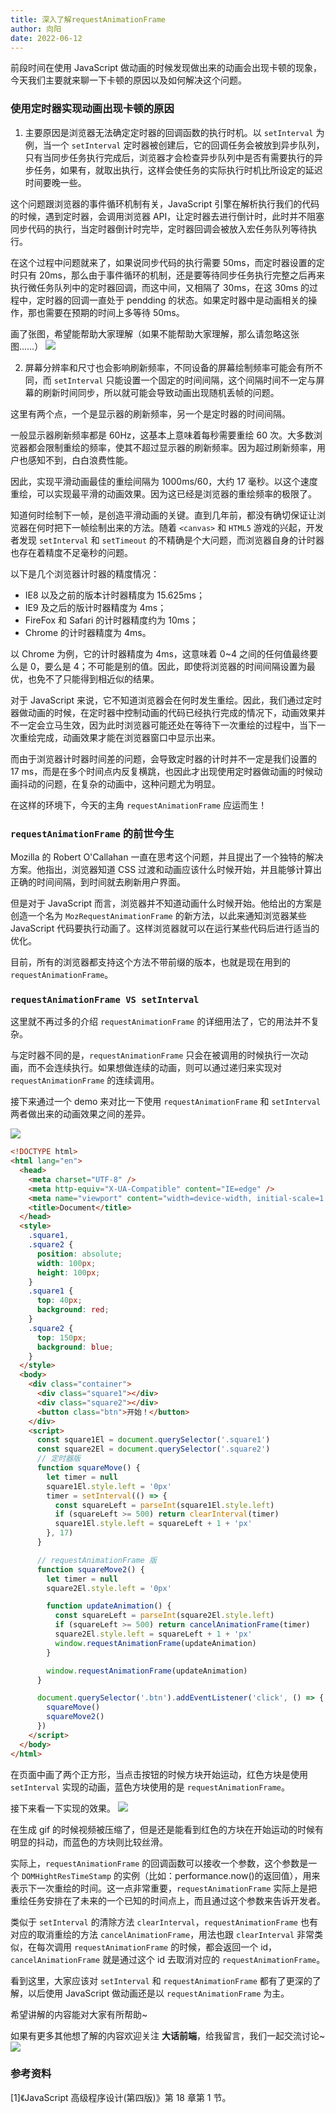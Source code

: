 ```yaml
---
title: 深入了解requestAnimationFrame
author: 向阳
date: 2022-06-12
---
```


前段时间在使用 JavaScript 做动画的时候发现做出来的动画会出现卡顿的现象，今天我们主要就来聊一下卡顿的原因以及如何解决这个问题。

### 使用定时器实现动画出现卡顿的原因

1. 主要原因是浏览器无法确定定时器的回调函数的执行时机。以 `setInterval` 为例，当一个 `setInterval` 定时器被创建后，它的回调任务会被放到异步队列，只有当同步任务执行完成后，浏览器才会检查异步队列中是否有需要执行的异步任务，如果有，就取出执行，这样会使任务的实际执行时机比所设定的延迟时间要晚一些。

这个问题跟浏览器的事件循环机制有关，JavaScript 引擎在解析执行我们的代码的时候，遇到定时器，会调用浏览器 API，让定时器去进行倒计时，此时并不阻塞同步代码的执行，当定时器倒计时完毕，定时器回调会被放入宏任务队列等待执行。

在这个过程中问题就来了，如果说同步代码的执行需要 50ms，而定时器设置的定时只有 20ms，那么由于事件循环的机制，还是要等待同步任务执行完整之后再来执行微任务队列中的定时器回调，而这中间，又相隔了 30ms，在这 30ms 的过程中，定时器的回调一直处于 pendding 的状态。如果定时器中是动画相关的操作，那也需要在预期的时间上多等待 50ms。

画了张图，希望能帮助大家理解（如果不能帮助大家理解，那么请忽略这张图……）
![](https://files.mdnice.com/user/17954/7d1064cd-0d66-4663-bc2d-5943c8f44d53.png)

2. 屏幕分辨率和尺寸也会影响刷新频率，不同设备的屏幕绘制频率可能会有所不同，而 `setInterval` 只能设置一个固定的时间间隔，这个间隔时间不一定与屏幕的刷新时间同步，所以就可能会导致动画出现随机丢帧的问题。

这里有两个点，一个是显示器的刷新频率，另一个是定时器的时间间隔。

一般显示器刷新频率都是 60Hz，这基本上意味着每秒需要重绘 60 次。大多数浏览器都会限制重绘的频率，使其不超过显示器的刷新频率。因为超过刷新频率，用户也感知不到，白白浪费性能。

因此，实现平滑动画最佳的重绘间隔为 1000ms/60，大约 17 毫秒。以这个速度重绘，可以实现最平滑的动画效果。因为这已经是浏览器的重绘频率的极限了。

知道何时绘制下一帧，是创造平滑动画的关键。直到几年前，都没有确切保证让浏览器在何时把下一帧绘制出来的方法。随着 `<canvas>` 和 `HTML5` 游戏的兴起，开发者发现 `setInterval` 和 `setTimeout` 的不精确是个大问题，而浏览器自身的计时器也存在着精度不足毫秒的问题。

以下是几个浏览器计时器的精度情况：

- IE8 以及之前的版本计时器精度为 15.625ms；
- IE9 及之后的版计时器精度为 4ms；
- FireFox 和 Safari 的计时器精度约为 10ms；
- Chrome 的计时器精度为 4ms。

以 Chrome 为例，它的计时器精度为 4ms，这意味着 0~4 之间的任何值最终要么是 0，要么是 4；不可能是别的值。因此，即使将浏览器的时间间隔设置为最优，也免不了只能得到相近似的结果。

对于 JavaScript 来说，它不知道浏览器会在何时发生重绘。因此，我们通过定时器做动画的时候，在定时器中控制动画的代码已经执行完成的情况下，动画效果并不一定会立马生效，因为此时浏览器可能还处在等待下一次重绘的过程中，当下一次重绘完成，动画效果才能在浏览器窗口中显示出来。

而由于浏览器计时器时间差的问题，会导致定时器的计时并不一定是我们设置的 17 ms，而是在多个时间点内反复横跳，也因此才出现使用定时器做动画的时候动画抖动的问题，在复杂的动画中，这种问题尤为明显。

在这样的环境下，今天的主角 `requestAnimationFrame` 应运而生！

### `requestAnimationFrame` 的前世今生

Mozilla 的 Robert O'Callahan 一直在思考这个问题，并且提出了一个独特的解决方案。他指出，浏览器知道 CSS 过渡和动画应该什么时候开始，并且能够计算出正确的时间间隔，到时间就去刷新用户界面。

但是对于 JavaScript 而言，浏览器并不知道动画什么时候开始。他给出的方案是创造一个名为 `MozRequestAnimationFrame` 的新方法，以此来通知浏览器某些 JavaScript 代码要执行动画了。这样浏览器就可以在运行某些代码后进行适当的优化。

目前，所有的浏览器都支持这个方法不带前缀的版本，也就是现在用到的 `requestAnimationFrame`。

### `requestAnimationFrame VS setInterval`

这里就不再过多的介绍 `requestAnimationFrame` 的详细用法了，它的用法并不复杂。

与定时器不同的是，`requestAnimationFrame` 只会在被调用的时候执行一次动画，而不会连续执行。如果想做连续的动画，则可以通过递归来实现对 `requestAnimationFrame` 的连续调用。

接下来通过一个 demo 来对比一下使用 `requestAnimationFrame` 和 `setInterval` 两者做出来的动画效果之间的差异。

![](https://files.mdnice.com/user/17954/55dd05fe-af53-4426-983c-b4fb4a014af9.png)

```html
<!DOCTYPE html>
<html lang="en">
  <head>
    <meta charset="UTF-8" />
    <meta http-equiv="X-UA-Compatible" content="IE=edge" />
    <meta name="viewport" content="width=device-width, initial-scale=1.0" />
    <title>Document</title>
  </head>
  <style>
    .square1,
    .square2 {
      position: absolute;
      width: 100px;
      height: 100px;
    }
    .square1 {
      top: 40px;
      background: red;
    }
    .square2 {
      top: 150px;
      background: blue;
    }
  </style>
  <body>
    <div class="container">
      <div class="square1"></div>
      <div class="square2"></div>
      <button class="btn">开始！</button>
    </div>
    <script>
      const square1El = document.querySelector('.square1')
      const square2El = document.querySelector('.square2')
      // 定时器版
      function squareMove() {
        let timer = null
        square1El.style.left = '0px'
        timer = setInterval(() => {
          const squareLeft = parseInt(square1El.style.left)
          if (squareLeft >= 500) return clearInterval(timer)
          square1El.style.left = squareLeft + 1 + 'px'
        }, 17)
      }

      // requestAnimationFrame 版
      function squareMove2() {
        let timer = null
        square2El.style.left = '0px'

        function updateAnimation() {
          const squareLeft = parseInt(square2El.style.left)
          if (squareLeft >= 500) return cancelAnimationFrame(timer)
          square2El.style.left = squareLeft + 1 + 'px'
          window.requestAnimationFrame(updateAnimation)
        }

        window.requestAnimationFrame(updateAnimation)
      }

      document.querySelector('.btn').addEventListener('click', () => {
        squareMove()
        squareMove2()
      })
    </script>
  </body>
</html>
```

在页面中画了两个正方形，当点击按钮的时候方块开始运动，红色方块是使用 `setInterval` 实现的动画，蓝色方块使用的是 `requestAnimationFrame`。

接下来看一下实现的效果。
![](https://files.mdnice.com/user/17954/bee9a34b-c93f-4ca3-bea2-1cf1e151536e.gif)

在生成 gif 的时候视频被压缩了，但是还是能看到红色的方块在开始运动的时候有明显的抖动，而蓝色的方块则比较丝滑。

实际上，`requestAnimationFrame` 的回调函数可以接收一个参数，这个参数是一个 `DOMHightResTimeStamp` 的实例（比如：performance.now()的返回值），用来表示下一次重绘的时间。这一点非常重要，`requestAnimationFrame` 实际上是把重绘任务安排在了未来的一个已知的时间点上，而且通过这个参数来告诉开发者。

类似于 `setInterval` 的清除方法 `clearInterval`，`requestAnimationFrame` 也有对应的取消重绘的方法 `cancelAnimationFrame`，用法也跟 `clearInterval` 非常类似，在每次调用 `requestAnimationFrame` 的时候，都会返回一个 id，`cancelAnimationFrame` 就是通过这个 id 去取消对应的 `requestAnimationFrame`。

看到这里，大家应该对 `setInterval` 和 `requestAnimationFrame` 都有了更深的了解，以后使用 JavaScript 做动画还是以 `requestAnimationFrame` 为主。

希望讲解的内容能对大家有所帮助~

如果有更多其他想了解的内容欢迎关注 **大话前端**，给我留言，我们一起交流讨论~
![](https://img.soogif.com/5HkHKKxGJ6ZmhQ7c8nLYOE9jfEXDpqp4.gif?scope=mdnice)

### 参考资料

[1]《JavaScript 高级程序设计(第四版)》第 18 章第 1 节。

<Back />
<Plum />
